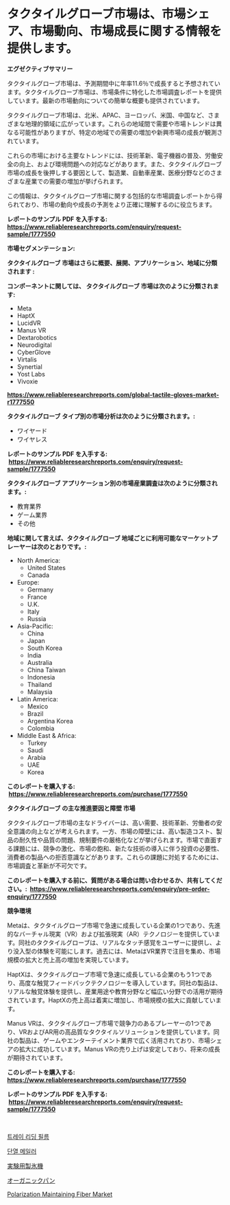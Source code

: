 <p><h1>タクタイルグローブ市場は、市場シェア、市場動向、市場成長に関する情報を提供します。</h1></p><p><strong>エグゼクティブサマリー</strong></p>
<p><p>タクタイルグローブ市場は、予測期間中に年率11.6％で成長すると予想されています。タクタイルグローブ市場は、市場条件に特化した市場調査レポートを提供しています。最新の市場動向についての簡単な概要も提供されています。</p><p>タクタイルグローブ市場は、北米、APAC、ヨーロッパ、米国、中国など、さまざまな地理的領域に広がっています。これらの地域間で需要や市場トレンドは異なる可能性がありますが、特定の地域での需要の増加や新興市場の成長が観測されています。</p><p>これらの市場における主要なトレンドには、技術革新、電子機器の普及、労働安全の向上、および環境問題への対応などがあります。また、タクタイルグローブ市場の成長を後押しする要因として、製造業、自動車産業、医療分野などのさまざまな産業での需要の増加が挙げられます。</p><p>この情報は、タクタイルグローブ市場に関する包括的な市場調査レポートから得られており、市場の動向や成長の予測をより正確に理解するのに役立ちます。</p></p>
<p><strong>レポートのサンプル PDF を入手する: <a href="https://www.reliableresearchreports.com/enquiry/request-sample/1777550">https://www.reliableresearchreports.com/enquiry/request-sample/1777550</a></strong></p>
<p><strong>市場セグメンテーション:</strong></p>
<p><strong> タクタイルグローブ 市場はさらに概要、展開、アプリケーション、地域に分類されます :</strong></p>
<p><strong>コンポーネントに関しては、 タクタイルグローブ 市場は次のように分類されます: &nbsp;</strong></p>
<p><ul><li>Meta</li><li>HaptX</li><li>LucidVR</li><li>Manus VR</li><li>Dextarobotics</li><li>Neurodigital</li><li>CyberGlove</li><li>Virtalis</li><li>Synertial</li><li>Yost Labs</li><li>Vivoxie</li></ul></p>
<p><strong><a href="https://www.reliableresearchreports.com/global-tactile-gloves-market-r1777550">https://www.reliableresearchreports.com/global-tactile-gloves-market-r1777550</a></strong></p>
<p><strong> タクタイルグローブ タイプ別の市場分析は次のように分類されます。:</strong></p>
<p><ul><li>ワイヤード</li><li>ワイヤレス</li></ul></p>
<p><strong>レポートのサンプル PDF を入手する: &nbsp;<a href="https://www.reliableresearchreports.com/enquiry/request-sample/1777550">https://www.reliableresearchreports.com/enquiry/request-sample/1777550</a></strong></p>
<p><strong> タクタイルグローブ アプリケーション別の市場産業調査は次のように分類されます。:</strong></p>
<p><ul><li>教育業界</li><li>ゲーム業界</li><li>その他</li></ul></p>
<p><strong>地域に関して言えば、タクタイルグローブ 地域ごとに利用可能なマーケットプレーヤーは次のとおりです。:</strong></p>
<p><ul>
    <li>
        North America:
        <ul>
            <li>United States</li>
            <li>Canada</li>
        </ul>
    </li>
    <li>
        Europe:
        <ul>
            <li>Germany</li>
            <li>France</li>
            <li>U.K.</li>
            <li>Italy</li>
            <li>Russia</li>
        </ul>
    </li>
    <li>
        Asia-Pacific:
        <ul>
            <li>China</li>
            <li>Japan</li>
            <li>South Korea</li>
            <li>India</li>
            <li>Australia</li>
            <li>China Taiwan</li>
            <li>Indonesia</li>
            <li>Thailand</li>
            <li>Malaysia</li>
        </ul>
    </li>
    <li>
        Latin America:
        <ul>
            <li>Mexico</li>
            <li>Brazil</li>
            <li>Argentina Korea</li>
            <li>Colombia</li>
        </ul>
    </li>
    <li>
        Middle East & Africa:
        <ul>
            <li>Turkey</li>
            <li>Saudi</li>
            <li>Arabia</li>
            <li>UAE</li>
            <li>Korea</li>
        </ul>
    </li>
    </ul></p>
<p><strong>このレポートを購入する: &nbsp;<a href="https://www.reliableresearchreports.com/purchase/1777550">https://www.reliableresearchreports.com/purchase/1777550</a></strong></p>
<p><strong>タクタイルグローブ の主な推進要因と障壁 市場</strong></p>
<p><p>タクタイルグローブ市場の主なドライバーは、高い需要、技術革新、労働者の安全意識の向上などが考えられます。一方、市場の障壁には、高い製造コスト、製品の耐久性や品質の問題、規制要件の厳格化などが挙げられます。市場で直面する課題には、競争の激化、市場の飽和、新たな技術の導入に伴う投資の必要性、消費者の製品への拒否意識などがあります。これらの課題に対処するためには、市場調査と革新が不可欠です。</p></p>
<p><strong>このレポートを購入する前に、質問がある場合は問い合わせるか、共有してください。:&nbsp; <a href="https://www.reliableresearchreports.com/enquiry/pre-order-enquiry/1777550">https://www.reliableresearchreports.com/enquiry/pre-order-enquiry/1777550</a></strong></p>
<p><strong>競争環境</strong></p>
<p><p>Metaは、タクタイルグローブ市場で急速に成長している企業の1つであり、先進的なバーチャル現実（VR）および拡張現実（AR）テクノロジーを提供しています。同社のタクタイルグローブは、リアルなタッチ感覚をユーザーに提供し、より没入型の体験を可能にします。過去には、MetaはVR業界で注目を集め、市場規模の拡大と売上高の増加を実現しています。</p><p>HaptXは、タクタイルグローブ市場で急速に成長している企業のもう1つであり、高度な触覚フィードバックテクノロジーを導入しています。同社の製品は、リアルな触覚体験を提供し、産業用途や教育分野など幅広い分野での活用が期待されています。HaptXの売上高は着実に増加し、市場規模の拡大に貢献しています。</p><p>Manus VRは、タクタイルグローブ市場で競争力のあるプレーヤーの1つであり、VRおよびAR用の高品質なタクタイルソリューションを提供しています。同社の製品は、ゲームやエンターテイメント業界で広く活用されており、市場シェアの拡大に成功しています。Manus VRの売り上げは安定しており、将来の成長が期待されています。</p></p>
<p><strong>このレポートを購入する: &nbsp; <a href="https://www.reliableresearchreports.com/purchase/1777550">https://www.reliableresearchreports.com/purchase/1777550</a></strong></p>
<p><strong>レポートのサンプル PDF を入手する: &nbsp;<a href="https://www.reliableresearchreports.com/enquiry/request-sample/1777550">https://www.reliableresearchreports.com/enquiry/request-sample/1777550</a></strong><strong></strong></p>
<p>&nbsp;</p>
<p><p><a href="https://medium.com/@jaleelweissnat2022/%EB%94%94%EC%BD%94%EB%94%A9-%ED%8A%B8%EB%A0%88%EC%9D%B4-%EB%A6%AC%EB%94%A9-%ED%95%84%EB%A6%84-%EC%8B%9C%EC%9E%A5-%EC%A7%80%ED%91%9C-%EC%8B%9C%EC%9E%A5-%EC%A0%90%EC%9C%A0%EC%9C%A8-%ED%8A%B8%EB%A0%8C%EB%93%9C-%EB%B0%8F-%EC%84%B1%EC%9E%A5-%ED%8C%A8%ED%84%B4-4e61368b6570">트레이 리딩 필름</a></p><p><a href="https://medium.com/@londonacobson5656/%EC%97%B4%EC%B0%A8-%EC%A0%88%EC%97%B0-%EB%A9%94%EC%9D%BC%EB%9F%AC-%EC%8B%9C%EC%9E%A5%EC%9D%98-%EC%9D%B8%EC%82%AC%EC%9D%B4%ED%8A%B8-%EC%8B%9C%EC%9E%A5-%EB%8F%99%ED%96%A5-%EC%84%B1%EC%9E%A5-2024%EB%85%84%EB%B6%80%ED%84%B0-2031%EB%85%84%EA%B9%8C%EC%A7%80-%EC%98%88%EC%B8%A1%EB%90%9C-%EA%B2%83-2758c003a49e">단열 메일러</a></p><p><a href="https://medium.com/@austinjames1907/%E7%A0%94%E7%A9%B6%E6%89%80%E7%94%A8%E3%82%A2%E3%82%A4%E3%82%B9%E3%83%A1%E3%83%BC%E3%82%AB%E3%83%BC%E5%B8%82%E5%A0%B4-2031%E5%B9%B4%E3%81%BE%E3%81%A7%E3%81%AE%E3%83%88%E3%83%AC%E3%83%B3%E3%83%89-%E4%BA%88%E6%B8%AC-%E7%AB%B6%E4%BA%89%E5%88%86%E6%9E%90-d04f0660ea62">実験用製氷機</a></p><p><a href="https://medium.com/@jaylonlesch1993/%E6%9C%89%E6%A9%9F%E3%83%91%E3%83%B3%E5%B8%82%E5%A0%B4%E3%81%AE%E3%82%A4%E3%83%B3%E3%82%B5%E3%82%A4%E3%83%88-%E5%B8%82%E5%A0%B4%E5%8B%95%E5%90%91-%E6%88%90%E9%95%B7-2024%E5%B9%B4%E3%81%8B%E3%82%892031%E5%B9%B4%E3%81%BE%E3%81%A7%E3%81%AE%E4%BA%88%E6%B8%AC-4236e92d98b0">オーガニックパン</a></p><p><a href="https://medium.com/@madw10245644/polarization-maintaining-fiber-market-size-market-outlook-and-market-forecast-2024-to-2031-b3c037e8d6a5">Polarization Maintaining Fiber Market</a></p></p>